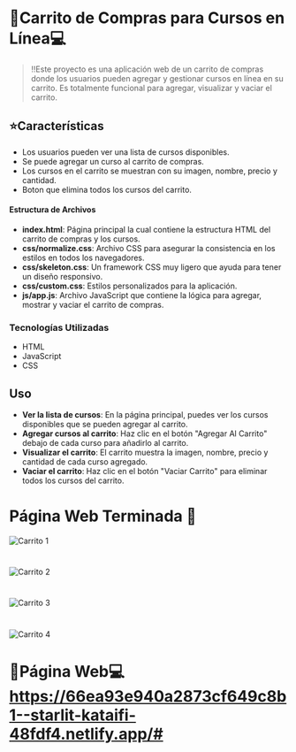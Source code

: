 # 📝Carrito de Compras para Cursos en Línea💻

>‼️Este proyecto es una aplicación web de un carrito de compras donde los usuarios pueden agregar y gestionar cursos en línea en su carrito. Es totalmente funcional para agregar, visualizar y vaciar el carrito.

## ⭐Características

* Los usuarios pueden ver una lista de cursos disponibles.
* Se puede agregar un curso al carrito de compras.
* Los cursos en el carrito se muestran con su imagen, nombre, precio y cantidad.
* Boton que elimina todos los cursos del carrito.

#### Estructura de Archivos
* **index.html**: Página principal la cual contiene la estructura HTML del carrito de compras y los cursos.
* **css/normalize.css**: Archivo CSS para asegurar la consistencia en los estilos en todos los navegadores.
* **css/skeleton.css**: Un framework CSS muy ligero que ayuda para tener un diseño responsivo.
* **css/custom.css**: Estilos personalizados para la aplicación.
* **js/app.js**: Archivo JavaScript que contiene la lógica para agregar, mostrar y vaciar el carrito de compras.

### Tecnologías Utilizadas

  * HTML
  * JavaScript
  * CSS

## Uso

* **Ver la lista de cursos**: En la página principal, puedes ver los cursos disponibles que se pueden agregar al carrito.
* **Agregar cursos al carrito**: Haz clic en el botón "Agregar Al Carrito" debajo de cada curso para añadirlo al carrito.
* **Visualizar el carrito**: El carrito muestra la imagen, nombre, precio y cantidad de cada curso agregado.
* **Vaciar el carrito**: Haz clic en el botón "Vaciar Carrito" para eliminar todos los cursos del carrito.

# Página Web Terminada 💯
![Carrito 1](https://github.com/user-attachments/assets/cc380c11-f961-4adc-8077-fa42c1391f0d)
#
![Carrito 2](https://github.com/user-attachments/assets/e03fee5a-e2fb-4967-8a22-840a9f3e857a)
#
![Carrito 3](https://github.com/user-attachments/assets/cb6b61cc-dbfc-42dc-ad18-04787dd2086b)
#
![Carrito 4](https://github.com/user-attachments/assets/2430c0ec-0e50-4a11-8aed-e11a94e746ea)

# 📲Página Web💻 https://66ea93e940a2873cf649c8b1--starlit-kataifi-48fdf4.netlify.app/#
